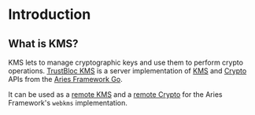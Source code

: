 # Introduction

## What is KMS?

KMS lets to manage cryptographic keys and use them to perform crypto operations. [TrustBloc KMS][trustbloc-kms] is a
server implementation of [KMS][kms-api] and [Crypto][crypto-api] APIs from the [Aries Framework Go][aries-framework-go].

It can be used as a [remote KMS][remote-kms] and a [remote Crypto][remote-crypto] for the Aries Framework's `webkms`
implementation.

[trustbloc-kms]: https://github.com/trustbloc/kms
[aries-framework-go]: https://github.com/hyperledger/aries-framework-go
[kms-api]: https://github.com/hyperledger/aries-framework-go/blob/main/pkg/kms/api.go
[crypto-api]: https://github.com/hyperledger/aries-framework-go/blob/main/pkg/crypto/api.go
[remote-kms]: https://github.com/hyperledger/aries-framework-go/blob/main/pkg/kms/webkms/remotekms.go
[remote-crypto]: https://github.com/hyperledger/aries-framework-go/blob/main/pkg/crypto/webkms/remotecrypto.go
